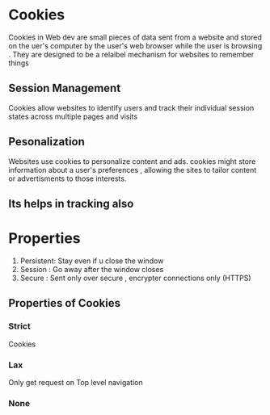 # Cookies

Cookies in Web dev are small pieces of data sent from a website and stored on the uer's computer by the user's web browser while the user is browsing . They are designed to be a relaibel mechanism for websites to remember things

## Session Management 

Cookies allow websites to identify users and track their individual session states across multiple pages and visits

## Pesonalization

Websites use cookies to personalize content and  ads.
cookies might store information about a user's preferences , allowing the sites to tailor content or advertisments to those interests.

## Its helps in tracking also

# Properties

1) Persistent: Stay even if u close the window
2) Session : Go away after the window closes
3) Secure : Sent only over secure , encrypter connections only (HTTPS)

## Properties of Cookies 

### Strict 
  Cookies 
### Lax 

 Only get request on Top level navigation


### None 

 



